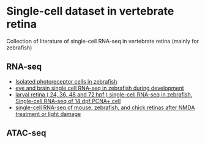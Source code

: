 # Single-cell dataset in vertebrate retina
Collection of literature of single-cell RNA-seq in vertebrate retina (mainly for zebrafish)


## RNA-seq
 - [Isolated photoreceptor cells in zebrafish](https://www.nature.com/articles/s41598-021-96837-z)
 - [eye and brain single cell RNA-seq in zebrafish during development](https://www.sciencedirect.com/science/article/pii/S0896627320307479)
 - [larval retina ( 24, 36, 48 and 72 hpf ) single-cell RNA-seq in zebrafish. Single-cell RNA-seq of 14 dpf PCNA+ cell](https://journals.biologists.com/dev/article/147/12/dev185660/224318/)
 - [single-cell RNA-seq of mouse, zebrafish, and chick retinas after NMDA treatment or light damage](https://www.science.org/doi/10.1126/science.abb8598?url_ver=Z39.88-2003&rfr_id=ori:rid:crossref.org&rfr_dat=cr_pub%20%200pubmed)
 
## ATAC-seq
